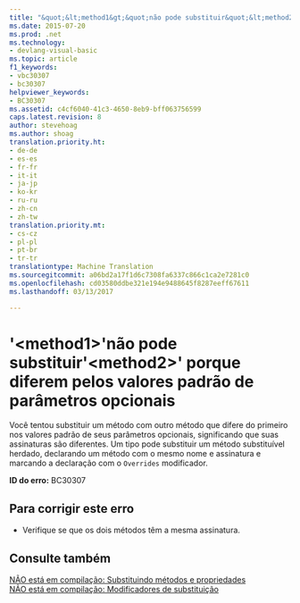 ```yaml
---
title: "&quot;&lt;method1&gt;&quot;não pode substituir&quot;&lt;method2&gt;&quot; porque diferem pelos valores padrão de parâmetros opcionais | Documentos do Microsoft"
ms.date: 2015-07-20
ms.prod: .net
ms.technology:
- devlang-visual-basic
ms.topic: article
f1_keywords:
- vbc30307
- bc30307
helpviewer_keywords:
- BC30307
ms.assetid: c4cf6040-41c3-4650-8eb9-bff063756599
caps.latest.revision: 8
author: stevehoag
ms.author: shoag
translation.priority.ht:
- de-de
- es-es
- fr-fr
- it-it
- ja-jp
- ko-kr
- ru-ru
- zh-cn
- zh-tw
translation.priority.mt:
- cs-cz
- pl-pl
- pt-br
- tr-tr
translationtype: Machine Translation
ms.sourcegitcommit: a06bd2a17f1d6c7308fa6337c866c1ca2e7281c0
ms.openlocfilehash: cd03580ddbe321e194e9488645f8287eeff67611
ms.lasthandoff: 03/13/2017

---
```

# <a name="39ltmethod1gt39-cannot-override-39ltmethod2gt39-because-they-differ-by-the-default-values-of-optional-parameters"></a>'&lt;method1&gt;'não pode substituir'&lt;method2&gt;' porque diferem pelos valores padrão de parâmetros opcionais
Você tentou substituir um método com outro método que difere do primeiro nos valores padrão de seus parâmetros opcionais, significando que suas assinaturas são diferentes. Um tipo pode substituir um método substituível herdado, declarando um método com o mesmo nome e assinatura e marcando a declaração com o `Overrides` modificador.  
  
 **ID do erro:** BC30307  
  
## <a name="to-correct-this-error"></a>Para corrigir este erro  
  
-   Verifique se que os dois métodos têm a mesma assinatura.  
  
## <a name="see-also"></a>Consulte também  
 [NÃO está em compilação: Substituindo métodos e propriedades](http://msdn.microsoft.com/en-us/2167e8f5-1225-4b13-9ebd-02591ba90213)   
 [NÃO está em compilação: Modificadores de substituição](http://msdn.microsoft.com/en-us/18e8ef02-e79b-470e-837a-46a8f4163d32)

